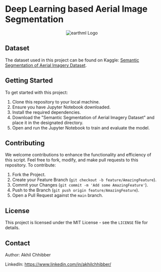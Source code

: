 # Deep Learning based Aerial Image Segmentation
<p align="center">
  <img src="https://github.com/akhilchibber/Semantic-Segmentation-Aerial-Imagery/blob/main/Semantic-Segmentation.png?raw=true" alt="earthml Logo">
</p>

## Dataset
The dataset used in this project can be found on Kaggle: [Semantic Segmentation of Aerial Imagery Dataset](https://www.kaggle.com/datasets/humansintheloop/semantic-segmentation-of-aerial-imagery/data). 

## Getting Started
To get started with this project:

1. Clone this repository to your local machine.
2. Ensure you have Jupyter Notebook downloaded.
3. Install the required dependencies.
4. Download the "Semantic Segmentation of Aerial Imagery Dataset" and place it in the designated directory.
5. Open and run the Jupyter Notebook to train and evaluate the model.

## Contributing
We welcome contributions to enhance the functionality and efficiency of this script. Feel free to fork, modify, and make pull requests to this repository. To contribute:

1. Fork the Project.
2. Create your Feature Branch (`git checkout -b feature/AmazingFeature`).
3. Commit your Changes (`git commit -m 'Add some AmazingFeature'`).
4. Push to the Branch (`git push origin feature/AmazingFeature`).
5. Open a Pull Request against the `main` branch.

## License

This project is licensed under the MIT License - see the `LICENSE` file for details.

## Contact

Author: Akhil Chhibber

LinkedIn: https://www.linkedin.com/in/akhilchhibber/
